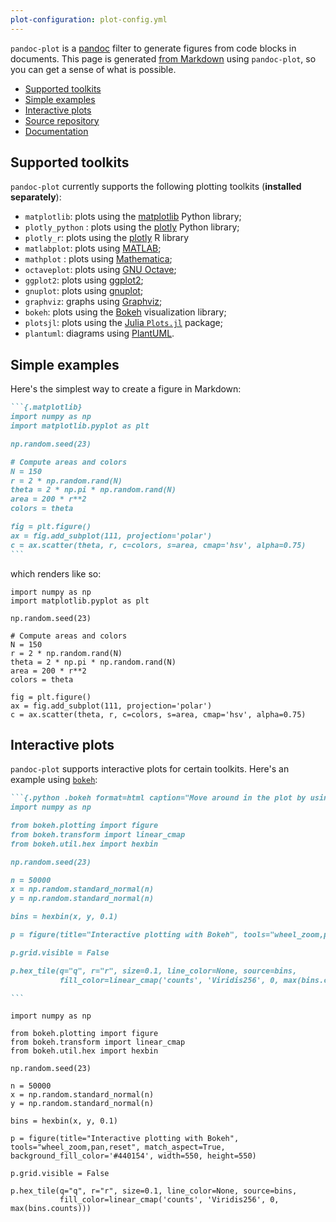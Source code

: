 ```yaml
---
plot-configuration: plot-config.yml
---
```


<!-- The file index.html is automatically generated by the mksite.ps1 script. Do not edit manually.
-->

`pandoc-plot` is a [pandoc](https://pandoc.org) filter to generate figures from code blocks in documents. This page is generated [from Markdown](index.md) using `pandoc-plot`, so you can get a sense of what is possible. 

- [Supported toolkits](#supported-toolkits)
- [Simple examples](#simple-examples)
- [Interactive plots](#interactive-plots)
- [Source repository](https://github.com/LaurentRDC/pandoc-plot)
- [Documentation](MANUAL.html)

## Supported toolkits

`pandoc-plot` currently supports the following plotting toolkits
(**installed separately**):

  - `matplotlib`: plots using the [matplotlib](https://matplotlib.org/)
    Python library;
  - `plotly_python` : plots using the
    [plotly](https://plotly.com/python/) Python library;
  - `plotly_r`: plots using the [plotly](https://plotly.com/r/) R
    library
  - `matlabplot`: plots using [MATLAB](https://www.mathworks.com/);
  - `mathplot` : plots using
    [Mathematica](https://www.wolfram.com/mathematica/);
  - `octaveplot`: plots using [GNU
    Octave](https://www.gnu.org/software/octave/);
  - `ggplot2`: plots using [ggplot2](https://ggplot2.tidyverse.org/);
  - `gnuplot`: plots using [gnuplot](http://www.gnuplot.info/);
  - `graphviz`: graphs using [Graphviz](http://graphviz.org/);
  - `bokeh`: plots using the [Bokeh](https://bokeh.org/) visualization library;
  - `plotsjl`: plots using the [Julia `Plots.jl`](http://docs.juliaplots.org/latest/) package;
  - `plantuml`: diagrams using [PlantUML](https://plantuml.com).

## Simple examples

Here's the simplest way to create a figure in Markdown:

````markdown
```{.matplotlib}
import numpy as np
import matplotlib.pyplot as plt

np.random.seed(23)

# Compute areas and colors
N = 150
r = 2 * np.random.rand(N)
theta = 2 * np.pi * np.random.rand(N)
area = 200 * r**2
colors = theta

fig = plt.figure()
ax = fig.add_subplot(111, projection='polar')
c = ax.scatter(theta, r, c=colors, s=area, cmap='hsv', alpha=0.75)
```
````

which renders like so:

```{.matplotlib}
import numpy as np
import matplotlib.pyplot as plt

np.random.seed(23)

# Compute areas and colors
N = 150
r = 2 * np.random.rand(N)
theta = 2 * np.pi * np.random.rand(N)
area = 200 * r**2
colors = theta

fig = plt.figure()
ax = fig.add_subplot(111, projection='polar')
c = ax.scatter(theta, r, c=colors, s=area, cmap='hsv', alpha=0.75)
```

## Interactive plots

`pandoc-plot` supports interactive plots for certain toolkits. Here's an example using [`bokeh`](https://bokeh.org):

````markdown
```{.python .bokeh format=html caption="Move around in the plot by using your mouse. This gallery example was modified from [here](https://docs.bokeh.org/en/latest/docs/gallery/hex_tile.html)."}
import numpy as np

from bokeh.plotting import figure
from bokeh.transform import linear_cmap
from bokeh.util.hex import hexbin

np.random.seed(23)

n = 50000
x = np.random.standard_normal(n)
y = np.random.standard_normal(n)

bins = hexbin(x, y, 0.1)

p = figure(title="Interactive plotting with Bokeh", tools="wheel_zoom,pan,reset", match_aspect=True, background_fill_color='#440154', width=550, height=550)

p.grid.visible = False

p.hex_tile(q="q", r="r", size=0.1, line_color=None, source=bins,
           fill_color=linear_cmap('counts', 'Viridis256', 0, max(bins.counts)))

```
````

```{.python .bokeh format=html caption="Move around in the plot by using your mouse. This gallery example was modified from [here](https://docs.bokeh.org/en/latest/docs/gallery/hex_tile.html)."}
import numpy as np

from bokeh.plotting import figure
from bokeh.transform import linear_cmap
from bokeh.util.hex import hexbin

np.random.seed(23)

n = 50000
x = np.random.standard_normal(n)
y = np.random.standard_normal(n)

bins = hexbin(x, y, 0.1)

p = figure(title="Interactive plotting with Bokeh", tools="wheel_zoom,pan,reset", match_aspect=True, background_fill_color='#440154', width=550, height=550)

p.grid.visible = False

p.hex_tile(q="q", r="r", size=0.1, line_color=None, source=bins,
           fill_color=linear_cmap('counts', 'Viridis256', 0, max(bins.counts)))

```
